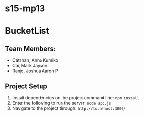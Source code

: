 # s15-mp13

# BucketList

## Team Members:

* Catahan, Anna Kumiko
* Cai, Mark Jayson
* Ranjo, Joshua Aaron P

## Project Setup
1. Install dependencies on the project command line:
    ``` npm install ```
2. Enter the following to run the server:
    ``` node app.js ```
3. Navigate to the project through:
    ``` http://localhost:3000/ ```
